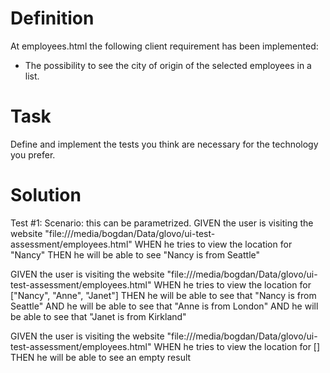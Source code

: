 # Definition
At employees.html the following client requirement has been implemented:
- The possibility to see the city of origin of the selected employees in a list.

# Task
Define and implement the tests you think are necessary for the technology you prefer.


# Solution

Test #1:
Scenario: this can be parametrized.
GIVEN the user is visiting the website "file:///media/bogdan/Data/glovo/ui-test-assessment/employees.html"
WHEN he tries to view the location for "Nancy"
THEN he will be able to see "Nancy is from Seattle"

GIVEN the user is visiting the website "file:///media/bogdan/Data/glovo/ui-test-assessment/employees.html"
WHEN he tries to view the location for ["Nancy", "Anne", "Janet"]
THEN he will be able to see that "Nancy is from Seattle"
AND he will be able to see that "Anne is from London"
AND he will be able to see that "Janet is from Kirkland"

GIVEN the user is visiting the website "file:///media/bogdan/Data/glovo/ui-test-assessment/employees.html"
WHEN he tries to view the location for []
THEN he will be able to see an empty result




